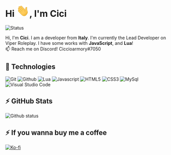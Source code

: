 <h1> Hi <img src="https://raw.githubusercontent.com/ABSphreak/ABSphreak/master/gifs/Hi.gif" width="40px" />, I'm Cici</h1>

<p>
  <img alt="Status" src="https://img.shields.io/badge/gender-%F0%9F%A4%B5-lightgrey" />
</p>

Hi, I'm **Cici**. I am a developer from **Italy**. I'm currently the Lead Developer on Viper Roleplay.
I have some works with **JavaScript**, and **Lua**!
</br>📫 Reach me on Discord!  Ciccioarmory#7050  </a>

<h2>🚀 Technologies</h2>
<p>
  <img alt="Git" src="https://img.shields.io/badge/-Git-ff8438?style=flat-square&logo=git&logoColor=white" />
  <img alt="Github" src="https://img.shields.io/badge/-Github-2e2e2e?style=flat-square&logo=github&logoColor=white" />
  <img alt="Lua" src="https://img.shields.io/badge/-Lua-5ca4cc?style=flat-square&logo=lua&logoColor=white" />
  <img alt="Javascript" src="https://img.shields.io/badge/-JavaScript-323330?style=flat-square&logo=javascript&logoColor=white" />
  <img alt="HTML5" src="https://img.shields.io/badge/-HTML5-E34F26?style=flat-square&logo=html5&logoColor=white" />
  <img alt="CSS3" src="https://img.shields.io/badge/-CSS3-1572B6?style=flat-square&logo=css3&logoColor=white" />
  <img alt="MySql" src="https://img.shields.io/badge/-MySQL-00756f?style=flat-square&logo=mysql&logoColor=white" />
  <img alt="Visual Studio Code" src="https://img.shields.io/badge/-Visual Studio Code-0078d7?style=flat-square&logo=visual-studio-code&logoColor=white" />
</p>
 
<h2>⚡ GitHub Stats</h2>
<p align="left">
  <img src="https://github-readme-stats-five-lyart.vercel.app/api?username=Ciccioarmory&show_icons=true&layout=compact&theme=react&hide_border=true" alt="Github status"/>
</p>

<h2>⚡ If you wanna buy me a coffee</h2>
<p align="left">
  <a href="https://ko-fi.com/ciccioarmory" target="_blank"><img src="https://cdn.discordapp.com/attachments/790331432681078784/1099032832254423100/61e11149b3af2ee970bb8ead_Ko-fi_logo.png" alt="Ko-fi" style="width:300px;height:120px;"/></a>
</p>



